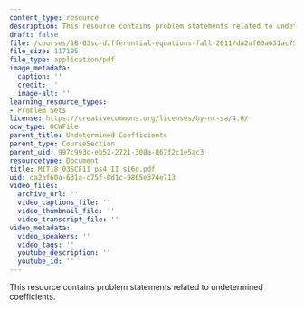 ```yaml
---
content_type: resource
description: This resource contains problem statements related to undetermined coefficients.
draft: false
file: /courses/18-03sc-differential-equations-fall-2011/da2af60a631ac75f8d1c9865e374e713_MIT18_03SCF11_ps4_II_s16q.pdf
file_size: 117195
file_type: application/pdf
image_metadata:
  caption: ''
  credit: ''
  image-alt: ''
learning_resource_types:
- Problem Sets
license: https://creativecommons.org/licenses/by-nc-sa/4.0/
ocw_type: OCWFile
parent_title: Undetermined Coefficients
parent_type: CourseSection
parent_uid: 997c993c-eb52-2721-308a-867f2c1e5ac3
resourcetype: Document
title: MIT18_03SCF11_ps4_II_s16q.pdf
uid: da2af60a-631a-c75f-8d1c-9865e374e713
video_files:
  archive_url: ''
  video_captions_file: ''
  video_thumbnail_file: ''
  video_transcript_file: ''
video_metadata:
  video_speakers: ''
  video_tags: ''
  youtube_description: ''
  youtube_id: ''
---
```

This resource contains problem statements related to undetermined coefficients.